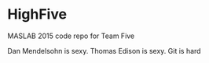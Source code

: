 HighFive
========

MASLAB 2015 code repo for Team Five

Dan Mendelsohn is sexy.
Thomas Edison is sexy. 
Git is hard